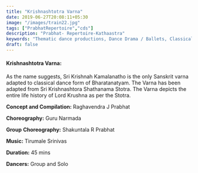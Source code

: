 ```yaml
---
title: "Krishnashtotra Varna"
date: 2019-06-27T20:08:11+05:30
image: "/images/train22.jpg"
tags: ["PrabhatRepertoire","cds"]
description: "Prabhat- Repertoire-Kathaastra"
keywords: "Thematic dance productions, Dance Drama / Ballets, Classical dance sequences."
draft: false
---
```


#### **Krishnashtotra Varna:**

As the name suggests, Sri Krishnah Kamalanatho is the only Sanskrit varna adapted to classical dance form of Bharatanatyam. The Varna has been adapted from Sri Krishnashtora Shathanama Stotra. The Varna depicts the entire life history of Lord Krushna as per the Stotra.

**Concept and Compilation:** Raghavendra J Prabhat

**Choreography:** Guru Narmada

**Group** **Choreography:** Shakuntala R Prabhat

**Music:** Tirumale Srinivas

**Duration:** 45 mins

**Dancers:** Group and Solo